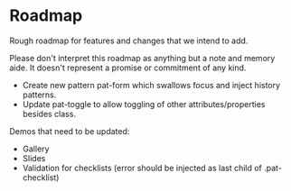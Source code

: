 # Roadmap

Rough roadmap for features and changes that we intend to add.

Please don't interpret this roadmap as anything but a note and memory aide.
It doesn't represent a promise or commitment of any kind.

* Create new pattern pat-form which swallows focus and inject history patterns.
* Update pat-toggle to allow toggling of other attributes/properties besides class.

Demos that need to be updated:

* Gallery
* Slides
* Validation for checklists (error should be injected as last child of .pat-checklist)

